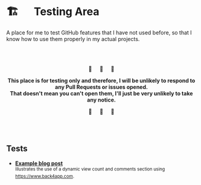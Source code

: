 # 🏗⠀⠀Testing Area

A place for me to test GitHub features that I have not used before, so that I know how to use them properly in my actual projects.

<br><br>

<p align="center">🚧⠀⠀🚧⠀⠀🚧</p>

**<p align="center">This place is for testing only and therefore, I will be unlikely to respond to any Pull Requests or issues opened. 
<br>That doesn't mean you can't open them, I'll just be very unlikely to take any notice.</p>**

<p align="center">🚧⠀⠀🚧⠀⠀🚧</p>

<br><br>

## Tests

- [**Example blog post**](https://testing-area.netlify.app/)<br>
  <sup>Illustrates the use of a dynamic view count and comments section using <https://www.back4app.com>.</sup>
